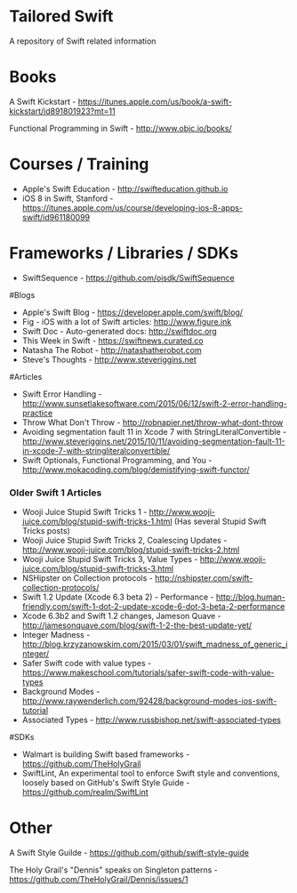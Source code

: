 # Tailored Swift
A repository of Swift related information

# Books

A Swift Kickstart - https://itunes.apple.com/us/book/a-swift-kickstart/id891801923?mt=11

Functional Programming in Swift - http://www.objc.io/books/

# Courses / Training

* Apple's Swift Education - http://swifteducation.github.io
* iOS 8 in Swift, Stanford - https://itunes.apple.com/us/course/developing-ios-8-apps-swift/id961180099

# Frameworks / Libraries / SDKs

* SwiftSequence - https://github.com/oisdk/SwiftSequence

#Blogs

* Apple's Swift Blog - https://developer.apple.com/swift/blog/
* Fig - iOS with a lot of Swift articles: http://www.figure.ink
* Swift Doc - Auto-generated docs: http://swiftdoc.org
* This Week in Swift - https://swiftnews.curated.co
* Natasha The Robot - http://natashatherobot.com
* Steve's Thoughts - http://www.steveriggins.net

#Articles

* Swift Error Handling - http://www.sunsetlakesoftware.com/2015/06/12/swift-2-error-handling-practice
* Throw What Don't Throw - http://robnapier.net/throw-what-dont-throw
* Avoiding segmentation fault 11 in Xcode 7 with StringLiteralConvertible - http://www.steveriggins.net/2015/10/11/avoiding-segmentation-fault-11-in-xcode-7-with-stringliteralconvertible/
* Swift Optionals, Functional Programming, and You - http://www.mokacoding.com/blog/demistifying-swift-functor/

### Older Swift 1 Articles
* Wooji Juice Stupid Swift Tricks 1 - http://www.wooji-juice.com/blog/stupid-swift-tricks-1.html (Has several Stupid Swift Tricks posts)
* Wooji Juice Stupid Swift Tricks 2, Coalescing Updates - http://www.wooji-juice.com/blog/stupid-swift-tricks-2.html
* Wooji Juice Stupid Swift Tricks 3, Value Types - http://www.wooji-juice.com/blog/stupid-swift-tricks-3.html
* NSHipster on Collection protocols - http://nshipster.com/swift-collection-protocols/
* Swift 1.2 Update (Xcode 6.3 beta 2) - Performance - http://blog.human-friendly.com/swift-1-dot-2-update-xcode-6-dot-3-beta-2-performance
* Xcode 6.3b2 and Swift 1.2 changes, Jameson Quave - http://jamesonquave.com/blog/swift-1-2-the-best-update-yet/
* Integer Madness - http://blog.krzyzanowskim.com/2015/03/01/swift_madness_of_generic_integer/
* Safer Swift code with value types - https://www.makeschool.com/tutorials/safer-swift-code-with-value-types
* Background Modes - http://www.raywenderlich.com/92428/background-modes-ios-swift-tutorial
* Associated Types - http://www.russbishop.net/swift-associated-types

#SDKs

* Walmart is building Swift based frameworks - https://github.com/TheHolyGrail
* SwiftLint, An experimental tool to enforce Swift style and conventions, loosely based on GitHub's Swift Style Guide - https://github.com/realm/SwiftLint

# Other

A Swift Style Guilde - https://github.com/github/swift-style-guide

The Holy Grail's "Dennis" speaks on Singleton patterns - https://github.com/TheHolyGrail/Dennis/issues/1
